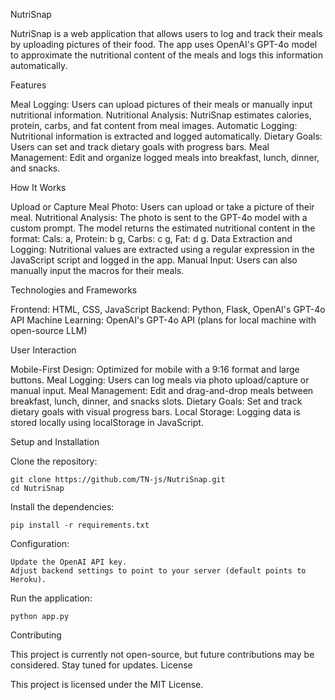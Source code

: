 NutriSnap

NutriSnap is a web application that allows users to log and track their meals by uploading pictures of their food. The app uses OpenAI's GPT-4o model to approximate the nutritional content of the meals and logs this information automatically.

Features

Meal Logging: Users can upload pictures of their meals or manually input nutritional information.
Nutritional Analysis: NutriSnap estimates calories, protein, carbs, and fat content from meal images.
Automatic Logging: Nutritional information is extracted and logged automatically.
Dietary Goals: Users can set and track dietary goals with progress bars.
Meal Management: Edit and organize logged meals into breakfast, lunch, dinner, and snacks.

How It Works

Upload or Capture Meal Photo: Users can upload or take a picture of their meal.
Nutritional Analysis: The photo is sent to the GPT-4o model with a custom prompt. The model returns the estimated nutritional content in the format: Cals: a, Protein: b g, Carbs: c g, Fat: d g.
Data Extraction and Logging: Nutritional values are extracted using a regular expression in the JavaScript script and logged in the app.
Manual Input: Users can also manually input the macros for their meals.

Technologies and Frameworks

Frontend: HTML, CSS, JavaScript
Backend: Python, Flask, OpenAI's GPT-4o API
Machine Learning: OpenAI's GPT-4o API (plans for local machine with open-source LLM)

User Interaction

Mobile-First Design: Optimized for mobile with a 9:16 format and large buttons.
Meal Logging: Users can log meals via photo upload/capture or manual input.
Meal Management: Edit and drag-and-drop meals between breakfast, lunch, dinner, and snacks slots.
Dietary Goals: Set and track dietary goals with visual progress bars.
Local Storage: Logging data is stored locally using localStorage in JavaScript.

Setup and Installation

Clone the repository:
    
    git clone https://github.com/TN-js/NutriSnap.git
    cd NutriSnap

Install the dependencies:

    pip install -r requirements.txt

Configuration:

    Update the OpenAI API key.
    Adjust backend settings to point to your server (default points to Heroku).

Run the application:

    python app.py

Contributing

This project is currently not open-source, but future contributions may be considered. Stay tuned for updates.
License

This project is licensed under the MIT License.
